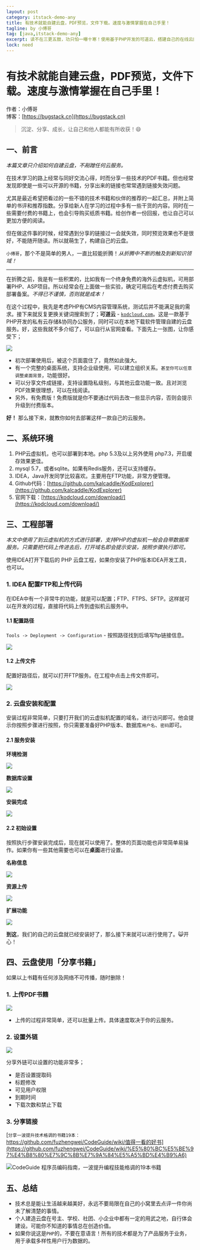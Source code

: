 ```yaml
---
layout: post
category: itstack-demo-any
title: 有技术就能自建云盘，PDF预览，文件下载。速度与激情掌握在自己手里！
tagline: by 小傅哥
tag: [java,itstack-demo-any]
excerpt: 读不在三更五鼓，功只怕一曝十寒！使用基于PHP开发的可道云，搭建自己的在线云网盘，图书上传、预览学习、多人操作。爽歪歪！
lock: need
---
```


# 有技术就能自建云盘，PDF预览，文件下载。速度与激情掌握在自己手里！

作者：小傅哥
<br/>博客：[https://bugstack.cn](https://bugstack.cn)

> 沉淀、分享、成长，让自己和他人都能有所收获！😄

## 一、前言

*本篇文章只介绍如何自建云盘，不剐蹭任何云服务。*

在技术学习的路上经常与同好交流心得，时而分享一些技术的PDF书籍。但也经常发现即使是一些可以开源的书籍，分享出来的链接也常常遇到链接失效问题。

尤其是最近希望把看过的一些不错的技术书籍和伙伴的推荐的一起汇总，并附上简单的书评和推荐指数。分享给新人在学习的过程中多有一些干货的内容。同时在一些需要付费的书籍上，也会引导购买纸质书籍。给创作者一份回报，也让自己可以更加方便的阅读。

但在做这件事的时候，经常遇到分享的链接过一会就失效，同时预览效果也不是很好，不能随开随读。所以就萌生了，构建自己的云盘。

`小傅哥`，那个不是简单的男人，一直比较能折腾！*从折腾中不断的触及到新知识领域！*

---

在折腾之前，我是有一些积累的，比如我有一个终身免费的海外云虚拟机，可用部署PHP、ASP项目。所以经常会在上面做一些实验，确定可用后在考虑付费去购买部署备案。*不得已不谨慎，否则就是成本！*

在这个过程中，我先是考虑PHP有CMS内容管理系统，测试后并不能满足我的需求。接下来就反复更换关键词搜索到了；**可道云** - [`kodcloud.com`](http://www.kodcloud.com/)。这是一款基于PHP开发的私有云存储&协同办公服务，同时可以在本地下载软件管理自建的云盘服务。好，这些我就不多介绍了，可以自行从官网查看。下面先上一张图，让你感受下；

![](https://bugstack.cn/assets/images/2020/itstack-200510-1.png)

- 初次部署使用后，被这个页面震住了，竟然如此强大。
- 有一个完整的桌面系统，支持企业级使用，可以建立组织关系。`甚至你可以任意调整桌面背景`，功能很好。
- 可以分享文件成链接，支持设置隐私级别，与其他云盘功能一致。且对浏览PDF效果很理想，可以在线阅读。
- 另外，有免费版！免费版就是你不要通过代码去改一些显示内容，否则会提示升级到付费版本。

**好！** 那么接下来，就教你如何去部署这样一款自己的云服务。

## 二、系统环境

1. PHP云虚拟机，也可以部署到本地。php 5.3及以上另外使用 php7.3，开启缓存效果更佳。
2. mysql 5.7，或者sqlite。如果有Redis服务，还可以支持缓存。
3. IDEA，Java开发同学比较喜欢。主要用在FTP功能，非常方便管理。
4. Github代码：[https://github.com/kalcaddle/KodExplorer](https://github.com/kalcaddle/KodExplorer)
5. 官网下载：[https://kodcloud.com/download/](https://kodcloud.com/download/)

## 三、工程部署

*本文中使用了到云虚拟机的方式进行部署，支持PHP的虚拟机一般会自带数据库服务。只需要把代码上传进去后，打开域名即会提示安装，按照步骤执行即可。*

使用IDEA打开下载后的 PHP 云盘工程，如果你安装了PHP版本IDEA开发工具，也可以。

### 1. IDEA 配置FTP和上传代码

在IDEA中有一个非常牛的功能，就是可以配置；FTP、FTPS、SFTP。这样就可以在开发的过程，直接将代码上传到虚拟机云服务中。

#### 1.1 配置路径

`Tools -> Deployment -> Configuration` - 按照路径找到后填写ftp链接信息。

![](https://bugstack.cn/assets/images/2020/itstack-200510-2.png)

#### 1.2 上传文件

配置好路径后，就可以打开FTP服务。在工程中点击上传文件即可。

![](https://bugstack.cn/assets/images/2020/itstack-200510-3.png)

### 2. 云盘安装和配置

安装过程非常简单，只要打开我们的云虚拟机配置的域名，进行访问即可。他会提示你按照步骤进行按照，你只需要准备好PHP版本、数据库`用户名`、`密码`即可。

#### 2.1 服务安装

**环境检测**

![](https://bugstack.cn/assets/images/2020/itstack-200510-4.png)

**数据库设置**

![](https://bugstack.cn/assets/images/2020/itstack-200510-5.png)

**安装完成**

![](https://bugstack.cn/assets/images/2020/itstack-200510-6.png)

#### 2.2 初始设置

按照执行步骤安装完成后，现在就可以使用了。整体的页面功能也非常简单易操作。如果你有一些其他需要也可以在**桌面**进行设置。

**名称信息**

![](https://bugstack.cn/assets/images/2020/itstack-200510-7.png)

**资源上传**

![](https://bugstack.cn/assets/images/2020/itstack-200510-8.png)

**扩展功能**

![](https://bugstack.cn/assets/images/2020/itstack-200510-9.png)



**到这**，我们的自己的云盘就已经安装好了，那么接下来就可以进行使用了。😺开心！

## 四、云盘使用「分享书籍」

如果以上书籍有任何涉及网络不可传播，随时删除！



### 1. 上传PDF书籍

![](https://bugstack.cn/assets/images/2020/itstack-200510-10.png)

- 上传的过程非常简单，还可以批量上传。具体速度取决于你的云服务。

### 2. 设置外链

![](https://bugstack.cn/assets/images/2020/itstack-200510-11.png)

分享外链可以设置的功能非常多；

- 是否设置提取码
- 标题修改
- 可见用户权限
- 到期时间
- 下载次数和禁止下载

### 3. 分享链接

[`分享一波提升技术格调的书籍19本：`https://github.com/fuzhengwei/CodeGuide/wiki/值得一看的好书](https://github.com/fuzhengwei/CodeGuide/wiki/%E5%80%BC%E5%BE%97%E4%B8%80%E7%9C%8B%E7%9A%84%E5%A5%BD%E4%B9%A6)

![CodeGuide 程序员编码指南，一波提升编程技能格调的19本书籍](https://bugstack.cn/assets/images/2020/itstack-200510-12.png)

## 五、总结

- 技术总是能让生活越来越美好，永远不要局限在自己的小窝里去点评一件你尚未了解清楚的事情。
- 个人建造云盘在号主、学校、社团、小企业中都有一定的用武之地，自行体会建设。可能你不知道的事情总在创造价值。
- 如果你说这是`PHP`的，不要在意语言！所有的技术都是为了产品服务于业务，用于承载多样性用户行为数据的。

